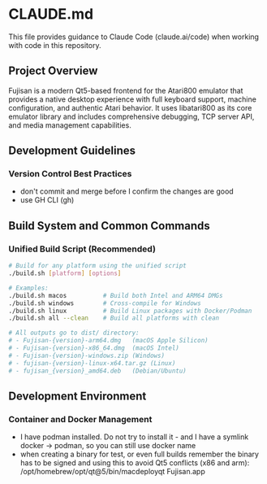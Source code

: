 # CLAUDE.md

This file provides guidance to Claude Code (claude.ai/code) when working with code in this repository.

## Project Overview

Fujisan is a modern Qt5-based frontend for the Atari800 emulator that provides a native desktop experience with full keyboard support, machine configuration, and authentic Atari behavior. It uses libatari800 as its core emulator library and includes comprehensive debugging, TCP server API, and media management capabilities.

## Development Guidelines

### Version Control Best Practices

- don't commit and merge before I confirm the changes are good
- use GH CLI (gh)

## Build System and Common Commands

### Unified Build Script (Recommended)
```bash
# Build for any platform using the unified script
./build.sh [platform] [options]

# Examples:
./build.sh macos          # Build both Intel and ARM64 DMGs
./build.sh windows        # Cross-compile for Windows
./build.sh linux          # Build Linux packages with Docker/Podman
./build.sh all --clean    # Build all platforms with clean

# All outputs go to dist/ directory:
# - Fujisan-{version}-arm64.dmg   (macOS Apple Silicon)
# - Fujisan-{version}-x86_64.dmg  (macOS Intel)  
# - Fujisan-{version}-windows.zip (Windows)
# - fujisan-{version}-linux-x64.tar.gz (Linux)
# - fujisan_{version}_amd64.deb   (Debian/Ubuntu)
```

## Development Environment

### Container and Docker Management

- I have podman installed. Do not try to install it - and I have a symlink docker -> podman, so you can still use docker name
- when creating a binary for test, or even full builds remember the binary has to be signed and using this to avoid Qt5 conflicts (x86 and arm): /opt/homebrew/opt/qt@5/bin/macdeployqt Fujisan.app

